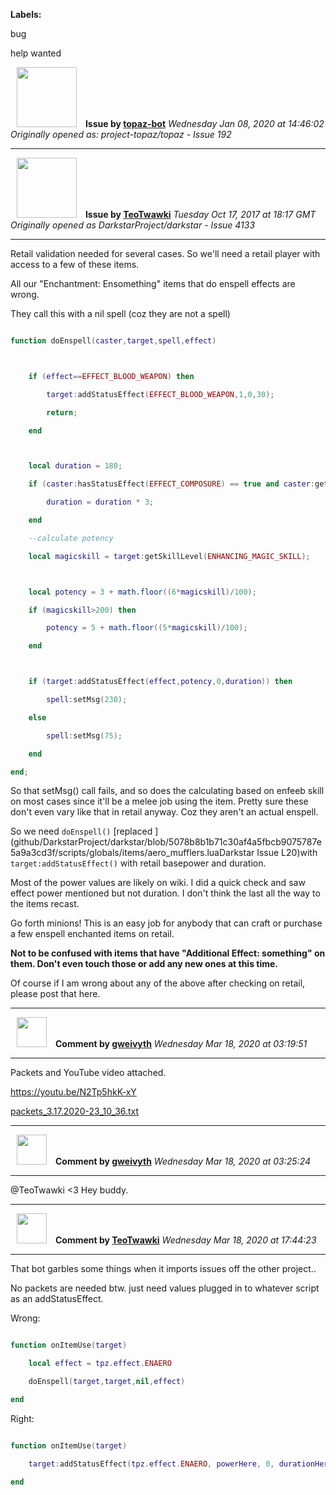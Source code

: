 **Labels:**

bug

help wanted



<a href="https://github.com/topaz-bot"><img src="https://avatars3.githubusercontent.com/u/59651103?v=4" width="96" height="96" hspace="10"></img></a> **Issue by [topaz-bot](https://github.com/topaz-bot)**
_Wednesday Jan 08, 2020 at 14:46:02_
_Originally opened as: project-topaz/topaz - Issue 192_

----

<a href="https://github.com/TeoTwawki"><img src="https://avatars0.githubusercontent.com/u/6871475?v=4"  width="96" height="96" hspace="10"></img></a> **Issue by [TeoTwawki](https://github.com/TeoTwawki)**
_Tuesday Oct 17, 2017 at 18:17 GMT_
_Originally opened as DarkstarProject/darkstar - Issue 4133_

----

Retail validation needed for several cases. So we'll need a retail player with access to a few of these items.

All our "Enchantment: Ensomething" items that do enspell effects are wrong.

They call this with a nil spell (coz they are not a spell)

```lua
function doEnspell(caster,target,spell,effect)

    if (effect==EFFECT_BLOOD_WEAPON) then
        target:addStatusEffect(EFFECT_BLOOD_WEAPON,1,0,30);
        return;
    end

    local duration = 180;
    if (caster:hasStatusEffect(EFFECT_COMPOSURE) == true and caster:getID() == target:getID()) then
        duration = duration * 3;
    end
    --calculate potency
    local magicskill = target:getSkillLevel(ENHANCING_MAGIC_SKILL);

    local potency = 3 + math.floor((6*magicskill)/100);
    if (magicskill>200) then
        potency = 5 + math.floor((5*magicskill)/100);
    end

    if (target:addStatusEffect(effect,potency,0,duration)) then
        spell:setMsg(230);
    else
        spell:setMsg(75);
    end
end;
```

So that setMsg() call fails, and so does the calculating based on enfeeb skill on most cases since it'll be a melee job using the item. Pretty sure these don't even vary like that in retail anyway. Coz they aren't an actual enspell.

So we need `doEnspell()` [replaced ](github/DarkstarProject/darkstar/blob/5078b8b1b71c30af4a5fbcb9075787e5a9a3cd3f/scripts/globals/items/aero_mufflers.luaDarkstar Issue L20)with `target:addStatusEffect()` with retail basepower and duration. 

Most of the power values are likely on wiki. I did a quick check and saw effect power mentioned but not duration. I don't think the last all the way to the items recast.

Go forth minions! This is an easy job for anybody that can craft or purchase a few enspell enchanted items on retail.

**Not to be confused with items that have "Additional Effect: something" on them. Don't even touch those or add any new ones at this time.**

Of course if I am wrong about any of the above after checking on retail, please post that here.




----
<a href="https://github.com/gweivyth"><img src="https://avatars2.githubusercontent.com/u/37130689?v=4" width="48" height="48" hspace="10"></img></a> **Comment by [gweivyth](https://github.com/gweivyth)**
_Wednesday Mar 18, 2020 at 03:19:51_

----

Packets and YouTube video attached. 

https://youtu.be/N2Tp5hkK-xY

[packets_3.17.2020-23_10_36.txt](https://github.com/project-topaz/topaz/files/4346772/packets_3.17.2020-23_10_36.txt)



----
<a href="https://github.com/gweivyth"><img src="https://avatars2.githubusercontent.com/u/37130689?v=4" width="48" height="48" hspace="10"></img></a> **Comment by [gweivyth](https://github.com/gweivyth)**
_Wednesday Mar 18, 2020 at 03:25:24_

----

@TeoTwawki <3  Hey buddy. 


----
<a href="https://github.com/TeoTwawki"><img src="https://avatars0.githubusercontent.com/u/6871475?v=4" width="48" height="48" hspace="10"></img></a> **Comment by [TeoTwawki](https://github.com/TeoTwawki)**
_Wednesday Mar 18, 2020 at 17:44:23_

----

That bot garbles some things when it imports issues off the other project..

No packets are needed btw. just need values plugged in to whatever script as an addStatusEffect.

Wrong:
```lua
function onItemUse(target)
    local effect = tpz.effect.ENAERO
    doEnspell(target,target,nil,effect)
end
```

Right:
```lua
function onItemUse(target)
    target:addStatusEffect(tpz.effect.ENAERO, powerHere, 0, durationHere)
end
```

